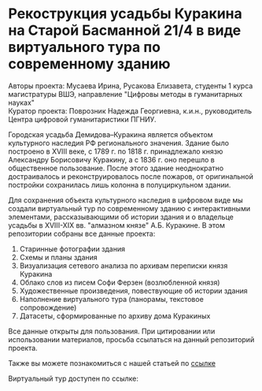 # Рекострукция усадьбы Куракина на Старой Басманной 21/4 в виде виртуального тура по современному зданию

Авторы проекта: Мусаева Ирина, Русакова Елизавета, студенты 1 курса магистратуры ВШЭ, направление "Цифровы методы в гуманитарных науках"  
Куратор проекта: Поврозник Надежда Георгиевна, к.и.н., руководитель Центра цифровой гуманитаристики ПГНИУ.

Городская усадьба Демидова–Куракина является объектом культурного наследия РФ регионального значения. Здание было построено в XVIII веке, с 1789 г. по 1818 г. принадлежало князю Александру Борисовичу Куракину, а с 1836 г. оно перешло в общественное пользование. После этого здание неоднократно достраивалось и реконструировалось после пожаров, от оригинальной постройки сохранилась лишь колонна в полуциркульном здании.

Для сохранения объекта культурного наследия в цифровом виде мы создали виртуальный тур по современному зданию с интерактивными элементами, рассказывающими об истории здания и о владельце усадьбы в XVIII-XIX вв. "алмазном князе" А.Б. Куракине. В этом репозитории собраны все данные проекта:

1) Старинные фотографии здания
2) Схемы и планы здания
3) Визуализация сетевого анализа по архивам переписки князя Куракина
4) Облако слов из писем Софи Ферзен (возлюбленной князя)
5) Художественные произведения, повествующие об истории здания
6) Наполнение виртуального тура (панорамы, текстовое сопровождение)
7) Датасеты, сформированные по архиву дома Куракиных

Все данные открыты для пользования. При цитировании или использовании материалов, просьба ссылаться на данный репозиторий проекта.

Также вы можете познакомиться с нашей статьей по [ссылке](https://drive.google.com/file/d/1kskwhPNawWRo_fIxzkhfeEcav53Fz86f/view?usp=sharing)

Виртуальный тур доступен по ссылке: 
